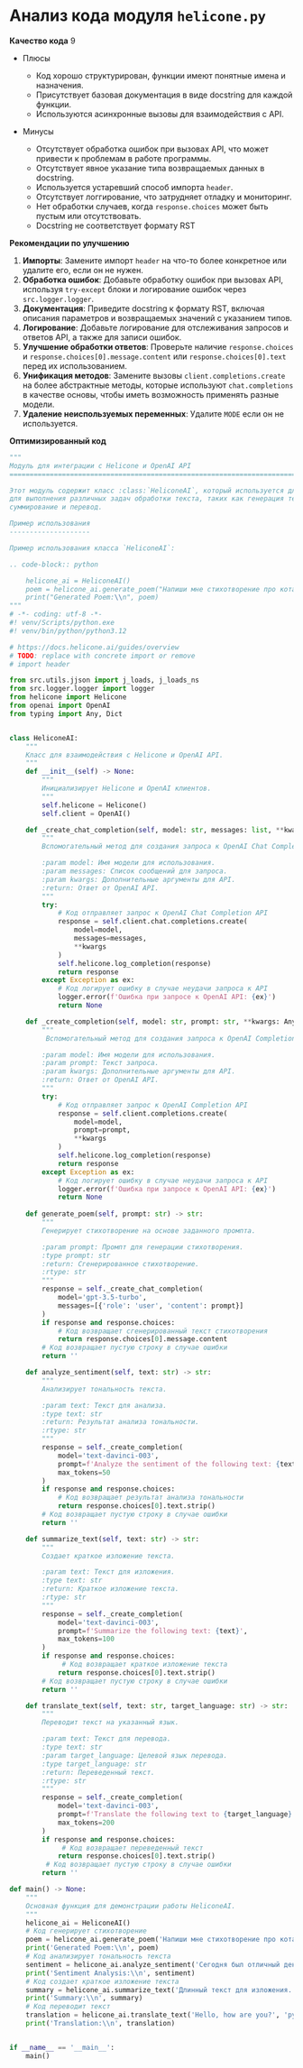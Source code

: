 # Анализ кода модуля `helicone.py`

**Качество кода**
9
- Плюсы
    - Код хорошо структурирован, функции имеют понятные имена и назначения.
    - Присутствует базовая документация в виде docstring для каждой функции.
    - Используются асинхронные вызовы для взаимодействия с API.

- Минусы
    - Отсутствует обработка ошибок при вызовах API, что может привести к проблемам в работе программы.
    - Отсутствует явное указание типа возвращаемых данных в docstring.
    - Используется устаревший способ импорта `header`.
    - Отсутствует логгирование, что затрудняет отладку и мониторинг.
    - Нет обработки случаев, когда `response.choices` может быть пустым или отсутствовать.
    - Docstring не соответствует формату RST

**Рекомендации по улучшению**

1.  **Импорты**: Замените импорт `header` на что-то более конкретное или удалите его, если он не нужен.
2.  **Обработка ошибок**: Добавьте обработку ошибок при вызовах API, используя `try-except` блоки и логирование ошибок через `src.logger.logger`.
3.  **Документация**: Приведите docstring к формату RST, включая описания параметров и возвращаемых значений с указанием типов.
4.  **Логирование**: Добавьте логирование для отслеживания запросов и ответов API, а также для записи ошибок.
5.  **Улучшение обработки ответов**: Проверьте наличие `response.choices` и `response.choices[0].message.content` или `response.choices[0].text` перед их использованием.
6.  **Унификация методов**: Замените вызовы `client.completions.create` на более абстрактные методы, которые используют `chat.completions` в качестве основы, чтобы иметь возможность применять разные модели.
7.  **Удаление неиспользуемых переменных**: Удалите `MODE` если он не используется.

**Оптимизированный код**

```python
"""
Модуль для интеграции с Helicone и OpenAI API
=========================================================================================

Этот модуль содержит класс :class:`HeliconeAI`, который используется для взаимодействия с Helicone и OpenAI API
для выполнения различных задач обработки текста, таких как генерация текста, анализ тональности,
суммирование и перевод.

Пример использования
--------------------

Пример использования класса `HeliconeAI`:

.. code-block:: python

    helicone_ai = HeliconeAI()
    poem = helicone_ai.generate_poem("Напиши мне стихотворение про кота.")
    print("Generated Poem:\\n", poem)
"""
# -*- coding: utf-8 -*-
#! venv/Scripts/python.exe
#! venv/bin/python/python3.12

# https://docs.helicone.ai/guides/overview
# TODO: replace with concrete import or remove
# import header

from src.utils.jjson import j_loads, j_loads_ns
from src.logger.logger import logger
from helicone import Helicone
from openai import OpenAI
from typing import Any, Dict


class HeliconeAI:
    """
    Класс для взаимодействия с Helicone и OpenAI API.
    """
    def __init__(self) -> None:
        """
        Инициализирует Helicone и OpenAI клиентов.
        """
        self.helicone = Helicone()
        self.client = OpenAI()

    def _create_chat_completion(self, model: str, messages: list, **kwargs: Any) -> Any:
        """
        Вспомогательный метод для создания запроса к OpenAI Chat Completion API.

        :param model: Имя модели для использования.
        :param messages: Список сообщений для запроса.
        :param kwargs: Дополнительные аргументы для API.
        :return: Ответ от OpenAI API.
        """
        try:
            # Код отправляет запрос к OpenAI Chat Completion API
            response = self.client.chat.completions.create(
                model=model,
                messages=messages,
                **kwargs
            )
            self.helicone.log_completion(response)
            return response
        except Exception as ex:
            # Код логирует ошибку в случае неудачи запроса к API
            logger.error(f'Ошибка при запросе к OpenAI API: {ex}')
            return None

    def _create_completion(self, model: str, prompt: str, **kwargs: Any) -> Any:
        """
         Вспомогательный метод для создания запроса к OpenAI Completion API.

        :param model: Имя модели для использования.
        :param prompt: Текст запроса.
        :param kwargs: Дополнительные аргументы для API.
        :return: Ответ от OpenAI API.
        """
        try:
            # Код отправляет запрос к OpenAI Completion API
            response = self.client.completions.create(
                model=model,
                prompt=prompt,
                **kwargs
            )
            self.helicone.log_completion(response)
            return response
        except Exception as ex:
            # Код логирует ошибку в случае неудачи запроса к API
            logger.error(f'Ошибка при запросе к OpenAI API: {ex}')
            return None
    
    def generate_poem(self, prompt: str) -> str:
        """
        Генерирует стихотворение на основе заданного промпта.

        :param prompt: Промпт для генерации стихотворения.
        :type prompt: str
        :return: Сгенерированное стихотворение.
        :rtype: str
        """
        response = self._create_chat_completion(
            model='gpt-3.5-turbo',
            messages=[{'role': 'user', 'content': prompt}]
        )
        if response and response.choices:
            # Код возвращает сгенерированный текст стихотворения
            return response.choices[0].message.content
        # Код возвращает пустую строку в случае ошибки
        return ''

    def analyze_sentiment(self, text: str) -> str:
        """
        Анализирует тональность текста.

        :param text: Текст для анализа.
        :type text: str
        :return: Результат анализа тональности.
        :rtype: str
        """
        response = self._create_completion(
            model='text-davinci-003',
            prompt=f'Analyze the sentiment of the following text: {text}',
            max_tokens=50
        )
        if response and response.choices:
            # Код возвращает результат анализа тональности
            return response.choices[0].text.strip()
        # Код возвращает пустую строку в случае ошибки
        return ''

    def summarize_text(self, text: str) -> str:
        """
        Создает краткое изложение текста.

        :param text: Текст для изложения.
        :type text: str
        :return: Краткое изложение текста.
        :rtype: str
        """
        response = self._create_completion(
            model='text-davinci-003',
            prompt=f'Summarize the following text: {text}',
            max_tokens=100
        )
        if response and response.choices:
             # Код возвращает краткое изложение текста
            return response.choices[0].text.strip()
        # Код возвращает пустую строку в случае ошибки
        return ''

    def translate_text(self, text: str, target_language: str) -> str:
        """
        Переводит текст на указанный язык.

        :param text: Текст для перевода.
        :type text: str
        :param target_language: Целевой язык перевода.
        :type target_language: str
        :return: Переведенный текст.
        :rtype: str
        """
        response = self._create_completion(
            model='text-davinci-003',
            prompt=f'Translate the following text to {target_language}: {text}',
            max_tokens=200
        )
        if response and response.choices:
             # Код возвращает переведенный текст
            return response.choices[0].text.strip()
         # Код возвращает пустую строку в случае ошибки
        return ''

def main() -> None:
    """
    Основная функция для демонстрации работы HeliconeAI.
    """
    helicone_ai = HeliconeAI()
    # Код генерирует стихотворение
    poem = helicone_ai.generate_poem('Напиши мне стихотворение про кота.')
    print('Generated Poem:\\n', poem)
    # Код анализирует тональность текста
    sentiment = helicone_ai.analyze_sentiment('Сегодня был отличный день!')
    print('Sentiment Analysis:\\n', sentiment)
    # Код создает краткое изложение текста
    summary = helicone_ai.summarize_text('Длинный текст для изложения...')
    print('Summary:\\n', summary)
    # Код переводит текст
    translation = helicone_ai.translate_text('Hello, how are you?', 'русский')
    print('Translation:\\n', translation)


if __name__ == '__main__':
    main()
```